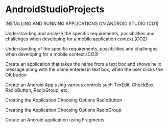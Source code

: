 # AndroidStudioProjects

INSTALLING AND RUNNING APPLICATIONS ON ANDROID STUDIO (CO1)

Understanding and analyze the specific requirements, possibilities and challenges when developing for a mobile application context.(CO2)

Understanding of the specific requirements, possibilities and challenges when developing for a mobile context.(CO3)




Create an application that takes the name from a text box and shows hello message along with the name entered in text box, when the user clicks the OK button

Create an Android App using various controls such TexEdit, CheckBox, RadioButton, RadioGroup, etc.

Creating the Application Choosing Options RadioButton

Creating the Application Choosing Options RadioGroup

Create an Android application using Fragments.




